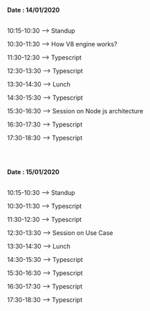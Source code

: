<b>Date  : 14/01/2020 </b>
<br>
<br>

<p>10:15-10:30 -->    Standup 

10:30-11:30 -->  How V8 engine works?

11:30-12:30 -->   Typescript

12:30-13:30 -->  Typescript

13:30-14:30 -->  Lunch

14:30-15:30 -->  Typescript

15:30-16:30 --> Session on Node js architecture

16:30-17:30 -->  Typescript

17:30-18:30 -->  Typescript </p>

<br>
<br>

<b>Date  : 15/01/2020 </b>
<br>
<br>

<p>10:15-10:30 -->    Standup 

10:30-11:30 --> Typescript

11:30-12:30 -->   Typescript

12:30-13:30 -->  Session on Use Case

13:30-14:30 -->  Lunch

14:30-15:30 -->  Typescript

15:30-16:30 --> Typescript

16:30-17:30 -->  Typescript

17:30-18:30 -->  Typescript </p>

<br>
<br>





